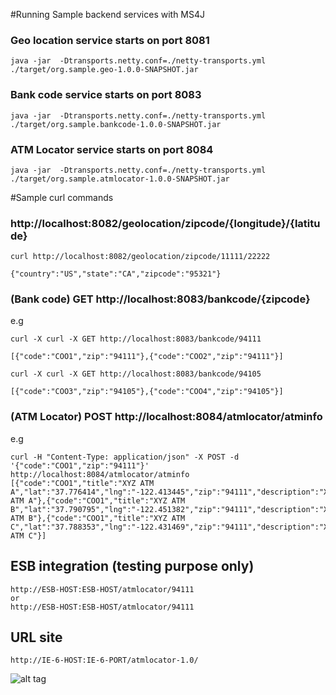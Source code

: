 #Running Sample backend services with MS4J


### Geo location service starts on port 8081
```
java -jar  -Dtransports.netty.conf=./netty-transports.yml ./target/org.sample.geo-1.0.0-SNAPSHOT.jar
```

### Bank code service starts on port 8083
```
java -jar  -Dtransports.netty.conf=./netty-transports.yml ./target/org.sample.bankcode-1.0.0-SNAPSHOT.jar
```

### ATM Locator service starts on port 8084
```
java -jar  -Dtransports.netty.conf=./netty-transports.yml ./target/org.sample.atmlocator-1.0.0-SNAPSHOT.jar
```



#Sample curl commands 

### http://localhost:8082/geolocation/zipcode/{longitude}/{latitude} 
```
curl http://localhost:8082/geolocation/zipcode/11111/22222 

{"country":"US","state":"CA","zipcode":"95321"}
```



### (Bank code) GET http://localhost:8083/bankcode/{zipcode}

e.g
```
curl -X curl -X GET http://localhost:8083/bankcode/94111

[{"code":"COO1","zip":"94111"},{"code":"COO2","zip":"94111"}]

curl -X curl -X GET http://localhost:8083/bankcode/94105

[{"code":"COO3","zip":"94105"},{"code":"COO4","zip":"94105"}]
```

### (ATM Locator) POST http://localhost:8084/atmlocator/atminfo 

e.g
```
curl -H "Content-Type: application/json" -X POST -d '{"code":"COO1","zip":"94111"}' http://localhost:8084/atmlocator/atminfo
[{"code":"COO1","title":"XYZ ATM A","lat":"37.776414","lng":"-122.413445","zip":"94111","description":"XYZ ATM A"},{"code":"COO1","title":"XYZ ATM B","lat":"37.790795","lng":"-122.451382","zip":"94111","description":"XYZ ATM B"},{"code":"COO1","title":"XYZ ATM C","lat":"37.788353","lng":"-122.431469","zip":"94111","description":"XYZ ATM C"}]
```
## ESB integration (testing purpose only)
```
http://ESB-HOST:ESB-HOST/atmlocator/94111 
or
http://ESB-HOST:ESB-HOST/atmlocator/94111
```
## URL site
```
http://IE-6-HOST:IE-6-PORT/atmlocator-1.0/
```
![alt tag](https://github.com/dushansachinda/wso2con/tree/master/images/web-view.png)